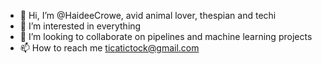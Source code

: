- 👋 Hi, I’m @HaideeCrowe, avid animal lover, thespian and techi
- 👀 I’m interested in everything
- 💞️ I’m looking to collaborate on pipelines and machine learning projects
- 📫 How to reach me ticatictock@gmail.com

<!---
HaideeCrowe/HaideeCrowe is a ✨ special ✨ repository because its `README.md` (this file) appears on your GitHub profile.
You can click the Preview link to take a look at your changes.
--->
